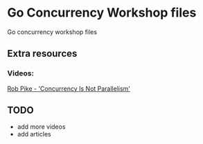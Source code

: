 # Go Concurrency Workshop files

Go concurrency workshop files


## Extra resources

### Videos:

[Rob Pike - 'Concurrency Is Not Parallelism'](https://www.youtube.com/watch?v=cN_DpYBzKso)



## TODO

- add more videos
- add articles